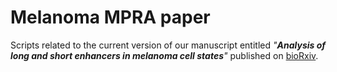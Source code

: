 # Melanoma MPRA paper

Scripts related to the current version of our manuscript entitled _"**Analysis of long and short enhancers in melanoma cell states**"_ published on [bioRxiv](https://www.https://www.biorxiv.org/content/10.1101/2021.07.27.453936v1).
